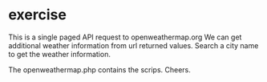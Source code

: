 # exercise
This is a single paged API request to openweathermap.org
We can get additional weather information from url returned values.
Search a city name to get the weather information.

The openweathermap.php contains the scrips.
Cheers.
